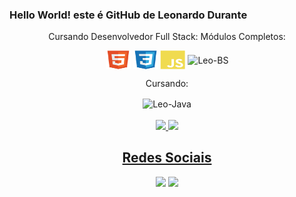 ### Hello World! este é GitHub de Leonardo Durante
<div align="center" style="display: inline_block"> <p>Cursando Desenvolvedor Full Stack: Módulos Completos:</p>
<img align="center" alt="Leo-HTML" height="30" width="40" src="https://raw.githubusercontent.com/devicons/devicon/master/icons/html5/html5-original.svg">
<img align="center" alt="Leo-CSS" height="30" width="40" src="https://raw.githubusercontent.com/devicons/devicon/master/icons/css3/css3-original.svg">
<img align="center" alt="Leo-Js" height="30" width="40" src="https://raw.githubusercontent.com/devicons/devicon/master/icons/javascript/javascript-plain.svg">
<img align="center" alt="Leo-BS" height="30" width="40" src="https://cdn.jsdelivr.net/gh/devicons/devicon/icons/bootstrap/bootstrap-original.svg">
 <br/>
 <p/> Cursando: </p>
 <img align="center" alt="Leo-Java" height="30" width="40" src="https://cdn.jsdelivr.net/gh/devicons/devicon/icons/java/java-original-wordmark.svg">
 </div>
<br/>
<div align="center">
  <a href="https://github.com/LeeoDurante">
  <img height="180em" src="https://github-readme-stats.vercel.app/api?username=LeeoDurante&show_icons=true&theme=dark&include_all_commits=true&count_private=true"/>
  <img height="180em" src="https://github-readme-stats.vercel.app/api/top-langs/?username=LeeoDurante&layout=compact&langs_count=7&theme=dark"/>
</div>
 
  <div div align="center"> 
    <h2 align="center"> Redes Sociais</h2>
<a href="https://www.instagram.com/leo.durante" target="_blank"><img src="https://img.shields.io/badge/-Instagram-%23E4405F?style=for-the-badge&logo=instagram&logoColor=white" target="_blank"></a>
<a href="https://br.linkedin.com/in/leonardo-durante-pereira-45b9791bb" target="_blank"><img src="https://img.shields.io/badge/-LinkedIn-%230077B5?style=for-the-badge&logo=linkedin&logoColor=white" target="_blank"></a>
</div>
